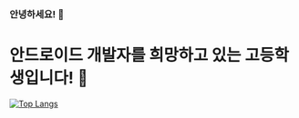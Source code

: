 ### 안녕하세요! 👋
# 안드로이드 개발자를 희망하고 있는 고등학생입니다! 🏫
[![Top Langs](https://github-readme-stats.vercel.app/api/top-langs/?username=Taron8530)](https://github.com/anuraghazra/github-readme-stats)
<!--
**Taron8530/Taron8530** is a ✨ _special_ ✨ repository because its `README.md` (this file) appears on your GitHub profile.

Here are some ideas to get you started:

- 🔭 I’m currently working on ...
- 🌱 I’m currently learning ...
- 👯 I’m looking to collaborate on ...
- 🤔 I’m looking for help with ...
- 💬 Ask me about ...
- 📫 How to reach me: ...
- 😄 Pronouns: ...
- ⚡ Fun fact: ...
-->
